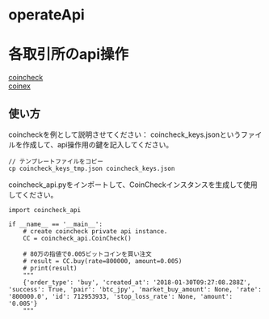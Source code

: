 ﻿# operateApi
# 各取引所のapi操作
[coincheck](https://coincheck.com/)  
[coinex](https://www.coinex.com/account/signin)

## 使い方
coincheckを例として説明させてください：
coincheck_keys.jsonというファイルを作成して、api操作用の鍵を記入してください。
```
// テンプレートファイルをコピー
cp coincheck_keys_tmp.json coincheck_keys.json
```

coincheck_api.pyをインポートして、CoinCheckインスタンスを生成して使用してください。
```
import coincheck_api

if __name__ == '__main__':
    # create coincheck private api instance.
    CC = coincheck_api.CoinCheck()

    # 80万の指値で0.005ビットコインを買い注文
    # result = CC.buy(rate=800000, amount=0.005)
    # print(result)
    """
    {'order_type': 'buy', 'created_at': '2018-01-30T09:27:08.288Z', 'success': True, 'pair': 'btc_jpy', 'market_buy_amount': None, 'rate': '800000.0', 'id': 712953933, 'stop_loss_rate': None, 'amount': '0.005'}
    """
```
